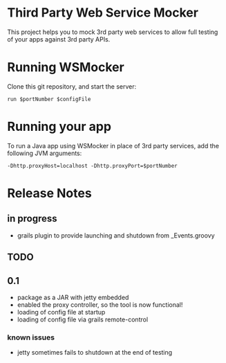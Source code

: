 Third Party Web Service Mocker
==============================

This project helps you to mock 3rd party web services to allow full testing of your apps against 3rd party APIs.

# Running WSMocker

Clone this git repository, and start the server:

	run $portNumber $configFile

# Running your app

To run a Java app using WSMocker in place of 3rd party services, add the following JVM arguments:

	-Dhttp.proxyHost=localhost -Dhttp.proxyPort=$portNumber

# Release Notes

## in progress

* grails plugin to provide launching and shutdown from _Events.groovy

## TODO

## 0.1

* package as a JAR with jetty embedded
* enabled the proxy controller, so the tool is now functional!
* loading of config file at startup
* loading of config file via grails remote-control

### known issues

* jetty sometimes fails to shutdown at the end of testing

